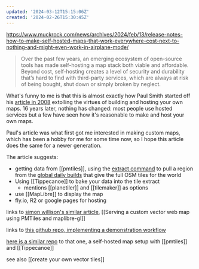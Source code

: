 ```yaml
---
updated: '2024-03-12T15:15:06Z'
created: '2024-02-26T15:30:45Z'
---
```

https://www.muckrock.com/news/archives/2024/feb/13/release-notes-how-to-make-self-hosted-maps-that-work-everywhere-cost-next-to-nothing-and-might-even-work-in-airplane-mode/

> Over the past few years, an emerging ecosystem of open-source tools has made self-hosting a map stack both viable and affordable. Beyond cost, self-hosting creates a level of security and durability that’s hard to find with third-party services, which are always at risk of being bought, shut down or simply broken by neglect.

What's funny to me is that this is almost exactly how Paul Smith started off his [article in 2008](https://alistapart.com/article/takecontrolofyourmaps/) extolling the virtues of building and hosting your own maps. 16 years later, nothing has changed: most people use hosted services but a few have seen how it's reasonable to make and host your own maps.

Paul's article was what first got me interested in making custom maps, which has been a hobby for me for some time now, so I hope this article does the same for a newer generation.

The article suggests:
- getting data from [[pmtiles]], using the [extract command](https://docs.protomaps.com/pmtiles/cli#extract) to pull a region from the [global daily builds](https://maps.protomaps.com/builds/) that give the full OSM tiles for the world
- Using [[Tippecanoe]] to bake your data into the tile extract
	- mentions [[planetiler]] and [[tilemaker]] as options
- use [[MapLibre]] to display the map
- fly.io, R2 or google pages for hosting

links to [simon willison's similar article](https://til.simonwillison.net/gis/pmtiles), [[Serving a custom vector web map using PMTiles and maplibre-gl]]

links to [this github repo, implementing a demonstration workflow](https://github.com/sfchronicle/nicar23-map-tiles-demo)

[here is a similar repo](https://github.com/eyeseast/self-hosted-maps-codespace) to that one, a self-hosted map setup with [[pmtiles]] and [[Tippecanoe]]

see also [[create your own vector tiles]]
